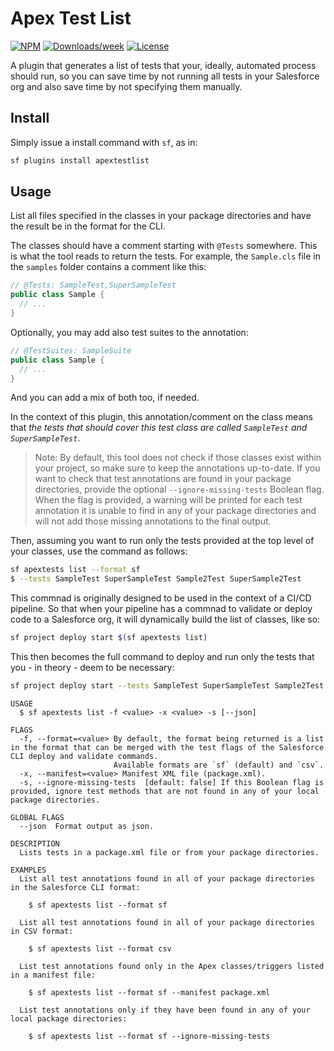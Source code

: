 # Apex Test List

[![NPM](https://img.shields.io/npm/v/apextestlist.svg?label=apextestlist)](https://www.npmjs.com/package/apextestlist) [![Downloads/week](https://img.shields.io/npm/dw/apextestlist.svg)](https://npmjs.org/package/apextestlist) [![License](https://img.shields.io/badge/License-BSD%203--Clause-brightgreen.svg)](https://raw.githubusercontent.com/salesforcecli/apextestlist/main/LICENSE.txt)

A plugin that generates a list of tests that your, ideally, automated process should run, so you can save time by not running all tests in your Salesforce org and also save time by not specifying them manually.

## Install

Simply issue a install command with `sf`, as in:

```bash
sf plugins install apextestlist
```

## Usage

List all files specified in the classes in your package directories and have the result be in the format for the CLI.

The classes should have a comment starting with `@Tests` somewhere. This is what the tool reads to return the tests. For example, the `Sample.cls` file in the `samples` folder contains a comment like this:

```java
// @Tests: SampleTest,SuperSampleTest
public class Sample {
  // ...
}
```

Optionally, you may add also test suites to the annotation:

```java
// @TestSuites: SampleSuite
public class Sample {
  // ...
}
```

And you can add a mix of both too, if needed.

In the context of this plugin, this annotation/comment on the class means that _the tests that should cover this test class are called `SampleTest` and `SuperSampleTest`_.

> Note: By default, this tool does not check if those classes exist within your project, so make sure to keep the annotations up-to-date. If you want to check that test annotations are found in your package directories, provide the optional `--ignore-missing-tests` Boolean flag. When the flag is provided, a warning will be printed for each test annotation it is unable to find in any of your package directories and will not add those missing annotations to the final output.

Then, assuming you want to run only the tests provided at the top level of your classes, use the command as follows:

```sh
sf apextests list --format sf
$ --tests SampleTest SuperSampleTest Sample2Test SuperSample2Test
```

This commnad is originally designed to be used in the context of a CI/CD pipeline. So that when your pipeline has a commnad to validate or deploy code to a Salesforce org, it will dynamically build the list of classes, like so:

```sh
sf project deploy start $(sf apextests list)
```

This then becomes the full command to deploy and run only the tests that you - in theory - deem to be necessary:

```sh
sf project deploy start --tests SampleTest SuperSampleTest Sample2Test SuperSample2Test SampleTriggerTest
```

```
USAGE
  $ sf apextests list -f <value> -x <value> -s [--json]

FLAGS
  -f, --format=<value> By default, the format being returned is a list in the format that can be merged with the test flags of the Salesforce CLI deploy and validate commands.
                       Available formats are `sf` (default) and `csv`.
  -x, --manifest=<value> Manifest XML file (package.xml).
  -s, --ignore-missing-tests  [default: false] If this Boolean flag is provided, ignore test methods that are not found in any of your local package directories.

GLOBAL FLAGS
  --json  Format output as json.

DESCRIPTION
  Lists tests in a package.xml file or from your package directories.

EXAMPLES
  List all test annotations found in all of your package directories in the Salesforce CLI format:

    $ sf apextests list --format sf

  List all test annotations found in all of your package directories in CSV format:

    $ sf apextests list --format csv

  List test annotations found only in the Apex classes/triggers listed in a manifest file:

    $ sf apextests list --format sf --manifest package.xml

  List test annotations only if they have been found in any of your local package directories:

    $ sf apextests list --format sf --ignore-missing-tests

```
